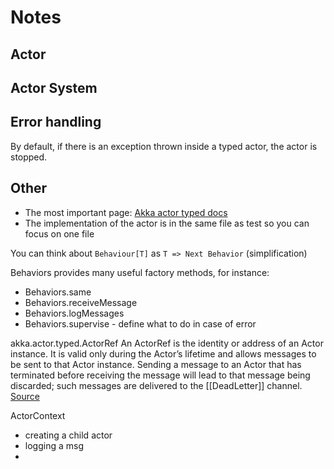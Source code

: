 # Notes

## Actor

## Actor System

## Error handling

By default, if there is an exception thrown inside a typed actor, the actor is stopped.

## Other
 
* The most important page: [Akka actor typed docs](https://doc.akka.io/docs/akka/current/typed/guide/index.html)
* The implementation of the actor is in the same file as test so you can focus on one file

You can think about `Behaviour[T]` as `T => Next Behavior` (simplification)

Behaviors provides many useful factory methods, for instance:
* Behaviors.same
* Behaviors.receiveMessage
* Behaviors.logMessages
* Behaviors.supervise - define what to do in case of error


akka.actor.typed.ActorRef
An ActorRef is the identity or address of an Actor instance. It is valid only during the Actor’s lifetime and allows messages to be sent to that Actor instance. Sending a message to an Actor that has terminated before receiving the message will lead to that message being discarded; such messages are delivered to the [[DeadLetter]] channel. [Source](https://doc.akka.io/api/akka/current/akka/actor/typed/ActorRef.html)

ActorContext
* creating a child actor
* logging a msg
* 